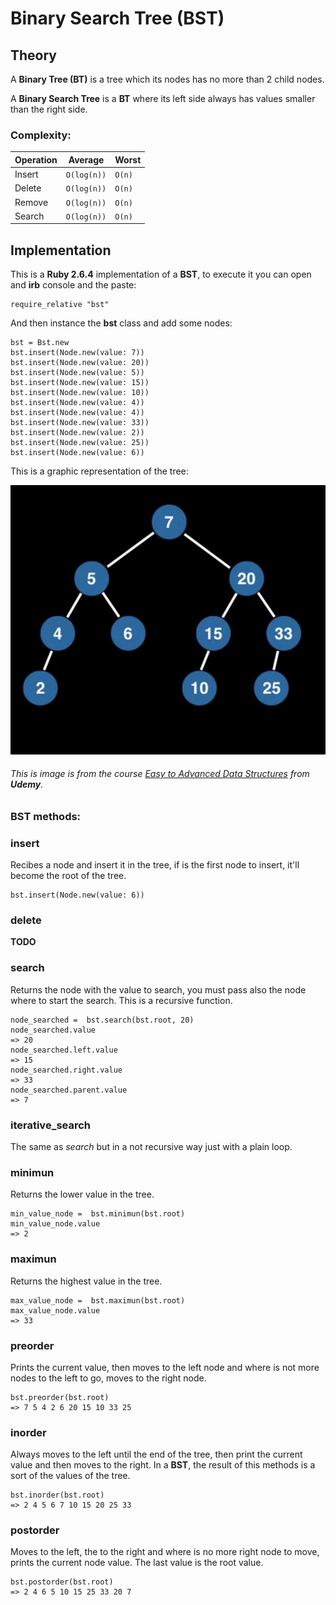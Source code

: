 # Binary Search Tree (BST)

## Theory

A **Binary Tree (BT)** is a tree which its nodes has no more than 2 child nodes.

A **Binary Search Tree** is a **BT** where its left side always has values smaller than the right side.

### Complexity:

|Operation| Average | Worst |
|--|--|--|
| Insert | `O(log(n))` | `O(n)` |
| Delete | `O(log(n))` | `O(n)` |
| Remove | `O(log(n))` | `O(n)` |
| Search | `O(log(n))` | `O(n)` |

## Implementation
This is a **Ruby 2.6.4** implementation of a **BST**, to execute it you can open and **irb** console and the paste:

    require_relative "bst"

And then instance the **bst** class and add some nodes:

    bst = Bst.new
    bst.insert(Node.new(value: 7))
    bst.insert(Node.new(value: 20))
    bst.insert(Node.new(value: 5))
    bst.insert(Node.new(value: 15))
    bst.insert(Node.new(value: 10))
    bst.insert(Node.new(value: 4))
    bst.insert(Node.new(value: 4))
    bst.insert(Node.new(value: 33))
    bst.insert(Node.new(value: 2))
    bst.insert(Node.new(value: 25))
    bst.insert(Node.new(value: 6))

This is a graphic representation of the tree:

![bst](https://github.com/ftovaro/basic_data_structure_ruby/blob/master/imgs/BST/bst.png)
###### This is image is from the course *[Easy to Advanced Data Structures](https://www.udemy.com/course/introduction-to-data-structures/)* from **Udemy**.

### BST methods:

### insert
Recibes a node and insert it in the tree, if is the first node to insert, it'll become the root of the tree.

    bst.insert(Node.new(value: 6))

### delete
**TODO**

### search
Returns the node with the value to search, you must pass also the node where to start the search. This is a recursive function.

    node_searched =  bst.search(bst.root, 20)
    node_searched.value
    => 20
    node_searched.left.value
    => 15
    node_searched.right.value
    => 33
    node_searched.parent.value
    => 7

### iterative_search
The same as *search* but in a not recursive way just with a plain loop.

### minimun
Returns the lower value in the tree.

    min_value_node =  bst.minimun(bst.root)
    min_value_node.value
    => 2

### maximun
Returns the highest value in the tree.

    max_value_node =  bst.maximun(bst.root)
    max_value_node.value
	=> 33

### preorder
Prints the current value, then moves to the left node and where is not more nodes to the left to go, moves to the right node.

    bst.preorder(bst.root)
    => 7 5 4 2 6 20 15 10 33 25

### inorder
Always moves to the left until the end of the tree, then print the current value and then moves to the right. In a **BST**, the result of this methods is a sort of the values of the tree.

    bst.inorder(bst.root)
    => 2 4 5 6 7 10 15 20 25 33

### postorder
Moves to the left, the to the right and where is no more right node to move, prints the current node value. The last value is the root value.

    bst.postorder(bst.root)
    => 2 4 6 5 10 15 25 33 20 7

